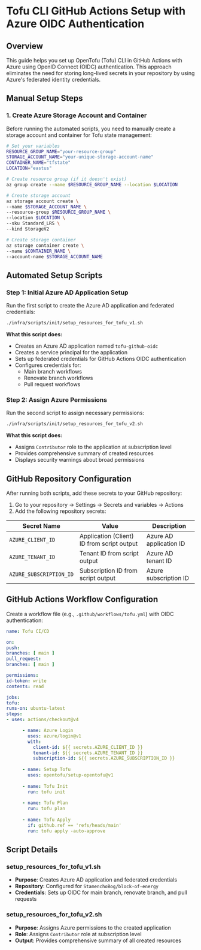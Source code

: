 # Tofu CLI GitHub Actions Setup with Azure OIDC Authentication

## Overview

This guide helps you set up OpenTofu (Tofu) CLI in GitHub Actions with Azure using OpenID Connect (OIDC) authentication. 
This approach eliminates the need for storing long-lived secrets in your repository by using Azure's federated identity credentials.

## Manual Setup Steps

### 1. Create Azure Storage Account and Container

Before running the automated scripts, you need to manually create a storage account and container for Tofu state management:

```bash
# Set your variables
RESOURCE_GROUP_NAME="your-resource-group"
STORAGE_ACCOUNT_NAME="your-unique-storage-account-name"
CONTAINER_NAME="tfstate"
LOCATION="eastus"

# Create resource group (if it doesn't exist)
az group create --name $RESOURCE_GROUP_NAME --location $LOCATION

# Create storage account
az storage account create \
--name $STORAGE_ACCOUNT_NAME \
--resource-group $RESOURCE_GROUP_NAME \
--location $LOCATION \
--sku Standard_LRS \
--kind StorageV2

# Create storage container
az storage container create \
--name $CONTAINER_NAME \
--account-name $STORAGE_ACCOUNT_NAME
```

## Automated Setup Scripts

### Step 1: Initial Azure AD Application Setup

Run the first script to create the Azure AD application and federated credentials:

```bash
./infra/scripts/init/setup_resources_for_tofu_v1.sh
```

**What this script does:**
- Creates an Azure AD application named `tofu-github-oidc`
- Creates a service principal for the application
- Sets up federated credentials for GitHub Actions OIDC authentication
- Configures credentials for:
    - Main branch workflows
    - Renovate branch workflows
    - Pull request workflows

### Step 2: Assign Azure Permissions

Run the second script to assign necessary permissions:

```bash
./infra/scripts/init/setup_resources_for_tofu_v2.sh
```

**What this script does:**
- Assigns `Contributor` role to the application at subscription level
- Provides comprehensive summary of created resources
- Displays security warnings about broad permissions

## GitHub Repository Configuration

After running both scripts, add these secrets to your GitHub repository:

1. Go to your repository → Settings → Secrets and variables → Actions
2. Add the following repository secrets:

| Secret Name | Value | Description |
|-------------|--------|-------------|
| `AZURE_CLIENT_ID` | Application (Client) ID from script output | Azure AD application ID |
| `AZURE_TENANT_ID` | Tenant ID from script output | Azure AD tenant ID |
| `AZURE_SUBSCRIPTION_ID` | Subscription ID from script output | Azure subscription ID |

## GitHub Actions Workflow Configuration

Create a workflow file (e.g., `.github/workflows/tofu.yml`) with OIDC authentication:

```yaml
name: Tofu CI/CD

on:
push:
branches: [ main ]
pull_request:
branches: [ main ]

permissions:
id-token: write
contents: read

jobs:
tofu:
runs-on: ubuntu-latest
steps:
- uses: actions/checkout@v4

      - name: Azure Login
        uses: azure/login@v1
        with:
          client-id: ${{ secrets.AZURE_CLIENT_ID }}
          tenant-id: ${{ secrets.AZURE_TENANT_ID }}
          subscription-id: ${{ secrets.AZURE_SUBSCRIPTION_ID }}
      
      - name: Setup Tofu
        uses: opentofu/setup-opentofu@v1
        
      - name: Tofu Init
        run: tofu init
        
      - name: Tofu Plan
        run: tofu plan
        
      - name: Tofu Apply
        if: github.ref == 'refs/heads/main'
        run: tofu apply -auto-approve
```

## Script Details

### setup_resources_for_tofu_v1.sh
- **Purpose**: Creates Azure AD application and federated credentials
- **Repository**: Configured for `StamenchoBog/block-of-energy`
- **Credentials**: Sets up OIDC for main branch, renovate branch, and pull requests

### setup_resources_for_tofu_v2.sh
- **Purpose**: Assigns Azure permissions to the created application
- **Role**: Assigns `Contributor` role at subscription level
- **Output**: Provides comprehensive summary of all created resources
